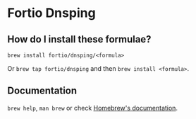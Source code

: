 # Fortio Dnsping

## How do I install these formulae?
`brew install fortio/dnsping/<formula>`

Or `brew tap fortio/dnsping` and then `brew install <formula>`.

## Documentation
`brew help`, `man brew` or check [Homebrew's documentation](https://docs.brew.sh).
